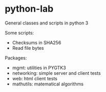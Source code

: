 python-lab
==========

General classes and scripts in python 3

Some scripts:

*   Checksums in SHA256
*   Read file bytes

Packages:

*   mgmt: utilities in PYGTK3
*   networking: simple server and client tests
*   web: html client tests
*   mathutils: matematical algorithms
